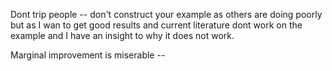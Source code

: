 Dont trip people -- don't construct your example as others are doing poorly but as I wan to get good results and current literature dont work on the example and I have an insight to why it does not work.  

Marginal improvement is miserable -- 